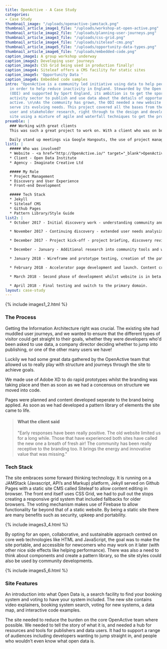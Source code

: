 ```yaml
---
title: OpenActive - A Case Study
categories:
- Case Study
thumbnail_image: "/uploads/openactive-jamstack.png"
thumbnail_article_image1_file: "/uploads/workshop-at-open-active.png"
thumbnail_article_image2_file: "/uploads/planning-user-journeys.png"
thumbnail_article_image3_file: "/uploads/css-grid.png"
thumbnail_article_image4_file: "/uploads/siteleaf-cms.png"
thumbnail_article_image5_file: "/uploads/opportunity-data-types.png"
thumbnail_article_image6_file: "/uploads/embedded-code.png"
caption_image1: A group workshop underway
caption_image2: Developing user journeys
caption_image3: CSS Grid being used in production finally!
caption_image4: Siteleaf offers a CMS facility for static sites
caption_image5: 'Opportunity Data '
caption_image6: Embedded code samples
intro: "OpenActive is a community led initiative using data to help people get active
  in order to help reduce inactivity in England. Stewarded by the Open Data Institute
  (ODI) and supported by Sport England, its ambition is to get the sport and physical
  activity sector to publish and use data about the details of opportunities to be
  active. \n\nAs the community has grown, the ODI needed a new website that could
  serve its evolving needs. This project covered all the bases from the brands creation,
  user and stakeholder research, right through to the design and development of the
  site using a mixture of agile and waterfall techniques to get the project completed."
preamble: |
  ### Working with great clients
  This was such a great project to work on. With a client who was on board with using cutting edge technology and agile working practices we really got to push the boundaries on this project.

  Daily stand up meetings via Google Hangouts, the use of project management tools and of course chatting via Slack allowed us to work seamlessly together from different locations.
list1: |
  ##### Who was involved?
  * Website - <a href="http://OpenActive.io/" target="_blank">OpenActive</a>
  * Client - Open Data Institute
  * Agency - Imaginate Creative Ltd

  ##### My Role
  * Project Management
  * Discovery and User Experience
  * Front-end Development

  ##### Tech Stack
  * Jekyll
  * Siteleaf CMS
  * Github Pages
  * Pattern Library/Style Guide
list2: |
  * October 2017 - Initial discovery work - understanding community and admin needs, audit of existing website, compiling potential improvements.

  * November 2017 - Continuing discovery - extended user needs analysis, JAMstack investigation, and current code review.

  * December 2017 - Project kick-off - project briefing, discovery review, branding development, UX and prototyping.

  * December - January - Additional research into community tools and wider service design tying into the website. Further branding development.

  * January 2018 - Wireframe and prototype testing, creation of the pattern library, development work. Content creation.

  * February 2018 - Accelerator page development and launch. Content creation.

  * March 2018 - Second phase of development whilst website is in beta. Content creation and iconography.

  * April 2018 - Final testing and switch to the primary domain.
layout: case-study
---
```



{% include images1_2.html %}

### The Process
Getting the Information Architecture right was crucial. The existing site had muddled user journeys, and we wanted to ensure that the different types of visitor could get straight to their goals, whether they were developers who'd been asked to use data, a company director deciding whether to jump into publishing, or one of the other many users we have!

Luckily we had some great data gathered by the OpenActive team that allowed us to really play with structure and journeys through the site to achieve goals.

We made use of Adobe XD to do rapid prototypes whilst the branding was taking place and then as soon as we had a concensus on structure we moved into code.

Pages were planned and content developed seperate to the brand being applied. As soon as we had developed a pattern library of elements the site came to life. 


> #### What the client said
> "Early responses have been really positive. The old website limited us for a long while. Those that have experienced both sites have called the new one a breath of fresh air! The community has been really receptive to the branding too. It brings the energy and innovative value that was missing."

### Tech Stack
The site embraces some forward thinking technology. It is running on a JAMStack (Javascript, API’s and Markup) platform, Jekyll served on Github Pages with a static site CMS called Siteleaf to allow content editing in browser. The front end itself uses CSS Grid, we had to pull out the stops creating a responsive grid system that included fallbacks for older browsers. The voting mechanism makes use of Firebase to allow functionality far beyond that of a static website. By being a static site there are many benefits such as security, upkeep and portability.

{% include images3_4.html %}

By opting for an open, collaborative, and sustainable approach centred on core web technologies like HTML and JavaScript, the goal was to make the site portable, and accessible for newcomers who may work on it later (with other nice side effects like helping performance). There was also a need to think about components and create a pattern library, so the site styles could also be used by community developments.

{% include images5_6.html %}

### Site Features
An introduction into what Open Data is, a search facility to find your booking system and voting to have your system included. The new site contains video explainers, booking system search, voting for new systems, a data map, and interactive code examples.

The site needed to reduce the burden on the core OpenActive team where possible. We needed to tell the story of what it is, and needed a hub for resources and tools for publishers and data users. It had to support a range of audiences including developers wanting to jump straight in, and people who wouldn’t even know what open data is. 



